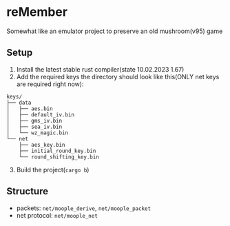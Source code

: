 # reMember

Somewhat like an emulator project to preserve an old mushroom(v95) game

## Setup

1. Install the latest stable rust compiler(state 10.02.2023 1.67)
2. Add the required keys the directory should look like this(ONLY net keys are required right now):
```
keys/
├── data
│   ├── aes.bin
│   ├── default_iv.bin
│   ├── gms_iv.bin
│   ├── sea_iv.bin
│   └── wz_magic.bin
└── net
    ├── aes_key.bin
    ├── initial_round_key.bin
    └── round_shifting_key.bin
```
3. Build the project(`cargo b`)


## Structure

* packets: `net/moople_derive`, `net/moople_packet`
* net protocol: `net/moople_net`